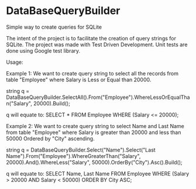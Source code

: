 # DataBaseQueryBuilder
Simple way to create queries for SQLite

The intent of the project is to facilitate the creation of query strings for SQLite. 
The project was made with Test Driven Development. Unit tests are done using Google test library.

Usage:

Example 1:
We want to create query string to select all the records from table "Employee" where Salary is Less or Equal than 20000.

string q = DataBaseQueryBuilder.SelectAll().From("Employee").WhereLessOrEqualThan("Salary", 20000).Build();

q will equate to:
SELECT *
FROM Employee
WHERE (Salary <= 20000);

Example 2:
We want to create query string to select Name and Last Name from table "Employee" where Salary is greater than 20000 and less than 50000 Ordered by "City" ascending.

string q = DataBaseQueryBuilder.Select("Name").Select("Last Name").From("Employee").WhereGreaterThan("Salary", 20000).And().WhereLess("Salary", 50000).OrderBy("City").Asc().Build();

q will equate to:
SELECT Name, Last Name
FROM Employee
WHERE (Salary > 20000 AND Salary < 50000)
ORDER BY City ASC;
